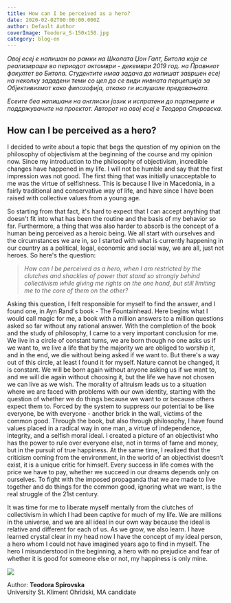```yaml
---
title: How can I be perceived as a hero?
date: 2020-02-02T00:00:00.000Z
author: Default Author
coverImage: Teodora_S-150x150.jpg
category: blog-en
---
```


_Овој есеј е напишан во рамки на Школата Џон Галт, Битола која се реализираше во периодот октомври - декември 2019 год. на Правниот факултет во Битола. Студентите имаа задача да напишат завршен есеј на неколку зададени теми со цел да се види нивната перцепција за Објективизмот како филозофија, откако ги ислушале предавањата._

_Есеите беа напишани на англиски јазик и испратени до партнерите и поддржувачите на проектот. Авторот на овој есеј е Теодора Спировска._

## How can I be perceived as a hero?

I decided to write about a topic that begs the question of my opinion on the philosophy of objectivism at the beginning of the course and my opinion now. Since my introduction to the philosophy of objectivism, incredible changes have happened in my life. I will not be humble and say that the first impression was not good. The first thing that was initially unacceptable to me was the virtue of selfishness. This is because I live in Macedonia, in a fairly traditional and conservative way of life, and have since I have been raised with collective values from a young age.

So starting from that fact, it's hard to expect that I can accept anything that doesn't fit into what has been the routine and the basis of my behavior so far. Furthermore, a thing that was also harder to absorb is the concept of a human being perceived as a heroic being. We all start with ourselves and the circumstances we are in, so I started with what is currently happening in our country as a political, legal, economic and social way, we are all, just not heroes. So here's the question:

> _How can I be perceived as a hero, when I am restricted by the clutches and shackles of power that stand so strongly behind collectivism while giving me rights on the one hand, but still limiting me to the core of them on the other?_

Asking this question, I felt responsible for myself to find the answer, and I found one, in Ayn Rand's book - The Fountainhead. Here begins what I would call magic for me, a book with a million answers to a million questions asked so far without any rational answer. With the completion of the book and the study of philosophy, I came to a very important conclusion for me. We live in a circle of constant turns, we are born though no one asks us if we want to, we live a life that by the majority we are obliged to worship it, and in the end, we die without being asked if we want to. But there's a way out of this circle, at least I found it for myself. Nature cannot be changed, it is constant. We will be born again without anyone asking us if we want to, and we will die again without choosing it, but the life we have not chosen we can live as we wish. The morality of altruism leads us to a situation where we are faced with problems with our own identity, starting with the question of whether we do things because we want to or because others expect them to. Forced by the system to suppress our potential to be like everyone, be with everyone - another brick in the wall, victims of the common good. Through the book, but also through philosophy, I have found values placed in a radical way in one man, a virtue of independence, integrity, and a selfish moral ideal. I created a picture of an objectivist who has the power to rule over everyone else, not in terms of fame and money, but in the pursuit of true happiness. At the same time, I realized that the criticism coming from the environment, in the world of an objectivist doesn’t exist, it is a unique critic for himself. Every success in life comes with the price we have to pay, whether we succeed in our dreams depends only on ourselves. To fight with the imposed propaganda that we are made to live together and do things for the common good, ignoring what we want, is the real struggle of the 21st century.

It was time for me to liberate myself mentally from the clutches of collectivism in which I had been captive for much of my life. We are millions in the universe, and we are all ideal in our own way because the ideal is relative and different for each of us. As we grow, we also learn. I have learned crystal clear in my head now I have the concept of my ideal person, a hero whom I could not have imagined years ago to find in myself. The hero I misunderstood in the beginning, a hero with no prejudice and fear of whether it is good for someone else or not, my happiness is only mine.

![](http://libertaniabackup.local/wp-content/uploads/2020/05/Teodora_S-150x150.jpg)

Author: **Teodora Spirovska**  
University St. Kliment Ohridski, MA candidate
